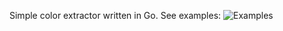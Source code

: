 Simple color extractor written in Go. See examples:
![Examples](https://raw.githubusercontent.com/marekm4/color-extractor/master/examples/test.png)
